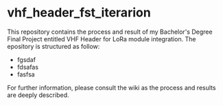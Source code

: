# vhf_header_fst_iterarion
This repository contains  the process and result of my Bachelor's Degree Final Project entitled VHF Header for  LoRa module integration. The epository is structured as follow:
- fgsdaf
- fdsafas
- fasfsa

 For further information, please consult the wiki as the process and results are deeply described.

